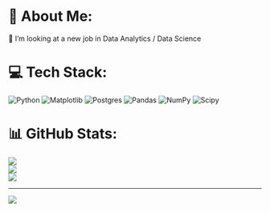 # 💫 About Me:
🔭 I’m looking at a new job in Data Analytics / Data Science<br>


# 💻 Tech Stack:
![Python](https://img.shields.io/badge/python-3670A0?style=for-the-badge&logo=python&logoColor=ffdd54) ![Matplotlib](https://img.shields.io/badge/Matplotlib-%23ffffff.svg?style=for-the-badge&logo=Matplotlib&logoColor=black) ![Postgres](https://img.shields.io/badge/postgres-%23316192.svg?style=for-the-badge&logo=postgresql&logoColor=white) ![Pandas](https://img.shields.io/badge/pandas-%23150458.svg?style=for-the-badge&logo=pandas&logoColor=white) ![NumPy](https://img.shields.io/badge/numpy-%23013243.svg?style=for-the-badge&logo=numpy&logoColor=white) ![Scipy](https://img.shields.io/badge/SciPy-%230C55A5.svg?style=for-the-badge&logo=scipy&logoColor=%white)
# 📊 GitHub Stats:
![](https://github-readme-stats.vercel.app/api?username=IvanovGleb3357&theme=dark&hide_border=false&include_all_commits=false&count_private=false)<br/>
![](https://github-readme-streak-stats.herokuapp.com/?user=IvanovGleb3357&theme=dark&hide_border=false)<br/>
![](https://github-readme-stats.vercel.app/api/top-langs/?username=IvanovGleb3357&theme=dark&hide_border=false&include_all_commits=false&count_private=false&layout=compact)

---
[![](https://visitcount.itsvg.in/api?id=IvanovGleb3357&icon=0&color=0)](https://visitcount.itsvg.in)

<!-- Proudly created with GPRM ( https://gprm.itsvg.in ) -->
